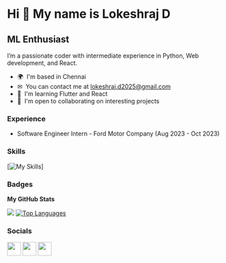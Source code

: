 Hi 👋 My name is Lokeshraj D
============================

ML Enthusiast 
-----------------------------------

I’m a passionate coder with intermediate experience in Python, Web development, and React. 

* 🌍  I'm based in Chennai
* ✉  You can contact me at [lokeshraj.d2025@gmail.com](mailto:lokeshraj.d2025@gmail.com)
* 🧠  I'm learning Flutter and React
* 🤝  I'm open to collaborating on interesting projects

### Experience

* Software Engineer Intern - Ford Motor Company (Aug 2023 - Oct 2023)

### Skills

[![My Skills](https://skillicons.dev/icons?i=java,react,nextjs,flutter,dart,mysql,postman,supabase,mongodb,postgres,r,nodejs,express,git,github,linux,arduino,spring,ros,c,cpp,py,js,html,css,vscode)]

### Badges

<b>My GitHub Stats</b>

<p>
<!-- <a href="http://www.github.com/Aadhithya-D"><img src="https://github-readme-stats.vercel.app/api?username=Aadhithya-D&show_icons=true&hide=&count_private=true&title_color=0891b2&text_color=ffffff&icon_color=0891b2&bg_color=1c1917&hide_border=true&show_icons=true" alt="Aadhithya-D's GitHub stats" /></a> -->
<a href="http://www.github.com/Lokeshraj-D"><img src="https://github-readme-streak-stats.herokuapp.com/?user=Lokeshraj&stroke=ffffff&background=1c1917&ring=0891b2&fire=0891b2&currStreakNum=ffffff&currStreakLabel=0891b2&sideNums=ffffff&sideLabels=ffffff&dates=ffffff&hide_border=true" /></a>
<a href="https://github.com/Lokeshraj-D" align="left"><img src="https://github-readme-stats.vercel.app/api/top-langs/?username=Lokeshraj-D&langs_count=8&title_color=0891b2&text_color=ffffff&icon_color=0891b2&bg_color=1c1917&hide_border=true&locale=en&custom_title=Top%20%Languages&layout=compact" alt="Top Languages" /></a>
</p>

### Socials

<p align="left"> <a href="https://www.github.com/Lokeshraj-D" target="blank" rel="noreferrer"><img src="https://raw.githubusercontent.com/danielcranney/readme-generator/main/public/icons/socials/github-dark.svg" width="32" height="32" /></a> <a href="https://www.linkedin.com/in/lokeshraj-d-1b0001227/" target="_blank" rel="noreferrer"><img src="https://raw.githubusercontent.com/danielcranney/readme-generator/main/public/icons/socials/linkedin.svg" width="32" height="32" /></a> <a href="https://aadhisblog.hashnode.dev" target="_blank" rel="noreferrer"><img src="https://raw.githubusercontent.com/danielcranney/readme-generator/main/public/icons/socials/hashnode.svg" width="32" height="32" /></a></p>
